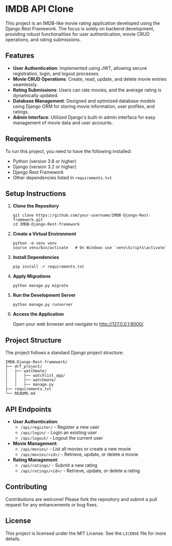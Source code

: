 <!DOCTYPE html>
<html lang="en">
<head>
    <meta charset="UTF-8">
    <meta name="viewport" content="width=device-width, initial-scale=1.0">
    <title>IMDB API Clone - README</title>
</head>
<body>
    <h1>IMDB API Clone</h1>
    <p>This project is an IMDB-like movie rating application developed using the Django Rest Framework. The focus is solely on backend development, providing robust functionalities for user authentication, movie CRUD operations, and rating submissions.</p>
    
<h2>Features</h2>
<ul>
    <li><strong>User Authentication</strong>: Implemented using JWT, allowing secure registration, login, and logout processes.</li>
    <li><strong>Movie CRUD Operations</strong>: Create, read, update, and delete movie entries seamlessly.</li>
    <li><strong>Rating Submissions</strong>: Users can rate movies, and the average rating is dynamically updated.</li>
    <li><strong>Database Management</strong>: Designed and optimized database models using Django ORM for storing movie information, user profiles, and ratings.</li>
    <li><strong>Admin Interface</strong>: Utilized Django's built-in admin interface for easy management of movie data and user accounts.</li>
</ul>
    
<h2>Requirements</h2>
<p>To run this project, you need to have the following installed:</p>
<ul>
    <li>Python (version 3.8 or higher)</li>
    <li>Django (version 3.2 or higher)</li>
    <li>Django Rest Framework</li>
    <li>Other dependencies listed in <code>requirements.txt</code></li>
</ul>
    
 <h2>Setup Instructions</h2>
 <ol>
        <li><strong>Clone the Repository</strong>
            <pre><code>git clone https://github.com/your-username/IMDB-Django-Rest-framework.git
cd IMDB-Django-Rest-framework</code></pre>
        </li>
        <li><strong>Create a Virtual Environment</strong>
            <pre><code>python -m venv venv
source venv/bin/activate   # On Windows use `venv\Scripts\activate`</code></pre>
        </li>
        <li><strong>Install Dependencies</strong>
            <pre><code>pip install -r requirements.txt</code></pre>
        </li>
        <li><strong>Apply Migrations</strong>
            <pre><code>python manage.py migrate</code></pre>
        </li>
        <li><strong>Run the Development Server</strong>
            <pre><code>python manage.py runserver</code></pre>
        </li>
        <li><strong>Access the Application</strong>
            <p>Open your web browser and navigate to <a href="http://127.0.0.1:8000/">http://127.0.0.1:8000/</a>.</p>
        </li>
    </ol>
    
<h2>Project Structure</h2>
    <p>The project follows a standard Django project structure:</p>
<pre><code>IMDB-Django-Rest-framework/
├── drf_project/
│   ├── watchmate/
│   │   ├── watchlist_app/
│   │   ├── watchmate/
│   │   ├── manage.py
├── requirements.txt
└── README.md</code></pre>
    
<h2>API Endpoints</h2>
<ul>
    <li><strong>User Authentication</strong>:
        <ul>
            <li><code>/api/register/</code> - Register a new user</li>
            <li><code>/api/login/</code> - Login an existing user</li>
            <li><code>/api/logout/</code> - Logout the current user</li>
        </ul>
    </li>
    <li><strong>Movie Management</strong>:
        <ul>
            <li><code>/api/movies/</code> - List all movies or create a new movie</li>
            <li><code>/api/movies/&lt;id&gt;/</code> - Retrieve, update, or delete a movie</li>
        </ul>
    </li>
    <li><strong>Rating Management</strong>:
        <ul>
            <li><code>/api/ratings/</code> - Submit a new rating</li>
            <li><code>/api/ratings/&lt;id&gt;/</code> - Retrieve, update, or delete a rating</li>
        </ul>
    </li>
</ul>

<h2>Contributing</h2>
<p>Contributions are welcome! Please fork the repository and submit a pull request for any enhancements or bug fixes.</p>

<h2>License</h2>
<p>This project is licensed under the MIT License. See the <code>LICENSE</code> file for more details.</p>
</body>
</html>
